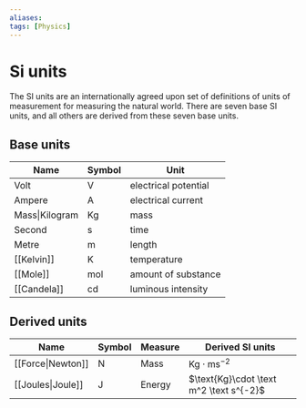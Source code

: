 ```yaml
---
aliases: 
tags: [Physics]
---
```


# Si units

The SI units are an internationally agreed upon set of definitions of units of measurement for measuring the natural world. There are seven base SI units, and all others are derived from these seven base units.

## Base units

Name | Symbol | Unit
-----|--------------|---------------
Volt| V | electrical potential
Ampere| A | electrical current
Mass\|Kilogram| Kg | mass
Second| s | time
Metre| m | length
[[Kelvin]] | K | temperature
[[Mole]] | mol | amount of substance
[[Candela]] | cd | luminous intensity

## Derived units
Name | Symbol | Measure | Derived SI units
-----|--------|---------|-----------------
[[Force\|Newton]] | N | Mass | $\text{Kg}\cdot \text{ms}^{-2}$
[[Joules\|Joule]] | J | Energy | $\text{Kg}\cdot \text m^2 \text s^{-2}$